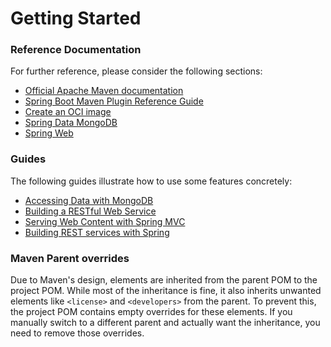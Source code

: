# Getting Started

### Reference Documentation
For further reference, please consider the following sections:

* [Official Apache Maven documentation](https://maven.apache.org/guides/index.html)
* [Spring Boot Maven Plugin Reference Guide](https://docs.spring.io/spring-boot/docs/3.3.2.RELEASE/maven-plugin/reference/html/)
* [Create an OCI image](https://docs.spring.io/spring-boot/docs/3.3.2.RELEASE/maven-plugin/reference/html/#build-image)
* [Spring Data MongoDB](https://docs.spring.io/spring-boot/docs/3.3.2.RELEASE/reference/htmlsingle/index.html#data.nosql.mongodb)
* [Spring Web](https://docs.spring.io/spring-boot/docs/3.3.2.RELEASE/reference/htmlsingle/index.html#web)

### Guides
The following guides illustrate how to use some features concretely:

* [Accessing Data with MongoDB](https://spring.io/guides/gs/accessing-data-mongodb/)
* [Building a RESTful Web Service](https://spring.io/guides/gs/rest-service/)
* [Serving Web Content with Spring MVC](https://spring.io/guides/gs/serving-web-content/)
* [Building REST services with Spring](https://spring.io/guides/tutorials/rest/)

### Maven Parent overrides

Due to Maven's design, elements are inherited from the parent POM to the project POM.
While most of the inheritance is fine, it also inherits unwanted elements like `<license>` and `<developers>` from the parent.
To prevent this, the project POM contains empty overrides for these elements.
If you manually switch to a different parent and actually want the inheritance, you need to remove those overrides.


